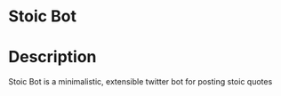 # Stoic Bot

# Description
Stoic Bot is a minimalistic, extensible twitter bot for posting stoic quotes

